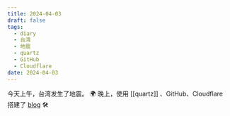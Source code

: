 ```yaml
---
title: 2024-04-03
draft: false
tags:
  - diary
  - 台湾
  - 地震
  - quartz
  - GitHub
  - Cloudflare
date: 2024-04-03
---
```


今天上午，台湾发生了地震。 🌍
晚上，使用 [[quartz]] 、GitHub、Cloudflare 搭建了 [blog](https://blog.chenxuexin.com) 🛠️
